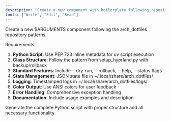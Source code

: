 ```yaml
---
description: "Create a new component with boilerplate following repository patterns"
tools: ["Write", "Edit", "Read"]
---
```


Create a new $ARGUMENTS component following the arch_dotfiles repository patterns.

Requirements:
1. **Python Script**: Use PEP 723 inline metadata for uv script execution
2. **Class Structure**: Follow the pattern from setup_hyprland.py with backup/rollback
3. **Standard Features**: Include --dry-run, --rollback, --help, --status flags
4. **State Management**: JSON state file in ~/.local/share/arch_dotfiles/
5. **Logging**: Timestamped logs in ~/.local/share/arch_dotfiles/logs/
6. **Color Output**: Use ANSI colors for user feedback
7. **Error Handling**: Comprehensive exception handling
8. **Documentation**: Include usage examples and description

Generate the complete Python script with proper structure and all necessary functionality.